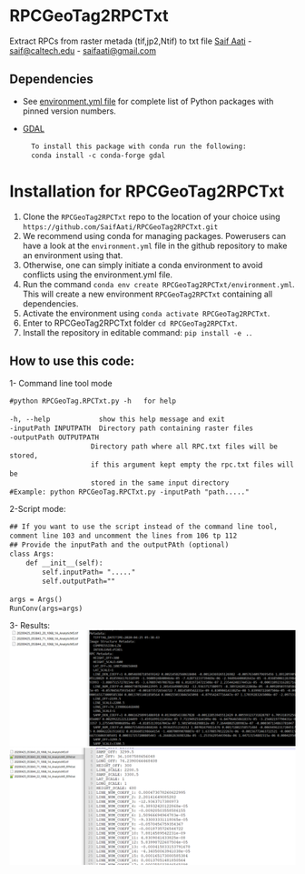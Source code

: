 # RPCGeoTag2RPCTxt
Extract RPCs from raster metada (tif,jp2,Ntif) to txt file 
[Saif Aati](mailto:saif@caltech.edu)
    - saif@caltech.edu
    - saifaati@gmail.com
## Dependencies
- See [environment.yml file](/environment.yml) for complete list of Python packages with pinned version numbers.
- [GDAL](https://anaconda.org/conda-forge/gdal)
    
        To install this package with conda run the following:
        conda install -c conda-forge gdal
    


# Installation for RPCGeoTag2RPCTxt

1. Clone the `RPCGeoTag2RPCTxt` repo to the location of your choice using `https://github.com/SaifAati/RPCGeoTag2RPCTxt.git`
2. We recommend using conda for managing packages. Powerusers can have a look at the `environment.yml` file in the github repository to make an environment using that.
3. Otherwise, one can simply initiate a conda environment to avoid conflicts using the environment.yml file.
4. Run the command `conda env create RPCGeoTag2RPCTxt/environment.yml`. This will create a new environment `RPCGeoTag2RPCTxt` containing all dependencies.
5. Activate the environment using `conda activate RPCGeoTag2RPCTxt`.
6. Enter to RPCGeoTag2RPCTxt folder `cd RPCGeoTag2RPCTxt`.
7. Install the repository in editable command: `pip install -e .`. 




## How to use this code:
1- Command line tool mode

    #python RPCGeoTag.RPCTxt.py -h   for help 
    
    -h, --help            show this help message and exit
    -inputPath INPUTPATH  Directory path containing raster files
    -outputPath OUTPUTPATH
                        Directory path where all RPC.txt files will be stored,
                        if this argument kept empty the rpc.txt files will be
                        stored in the same input directory
    #Example: python RPCGeoTag.RPCTxt.py -inputPath "path....."
  
2-Script mode:

    ## If you want to use the script instead of the command line tool, comment line 103 and uncomment the lines from 106 tp 112
    ## Provide the inputPath and the outputPAth (optional)
    class Args:
        def __init__(self):
            self.inputPath= "....."
            self.outputPath=""

    args = Args()
    RunConv(args=args)
    
3- Results:
<img src="images/InputDirectory.png">
<img src="images/OutputDirectory.png">